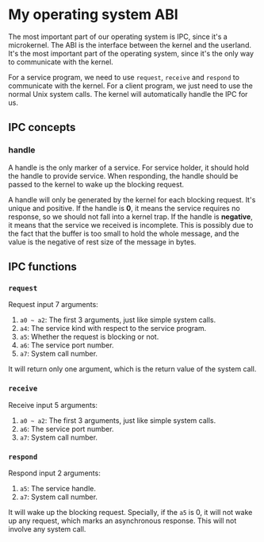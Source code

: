 # My operating system ABI

The most important part of our operating system is IPC, since it's a microkernel. The ABI is the interface between the kernel and the userland. It's the most important part of the operating system, since it's the only way to communicate with the kernel.

For a service program, we need to use `request`, `receive` and `respond` to communicate with the kernel. For a client program, we just need to use the normal Unix system calls. The kernel will automatically handle the IPC for us.

## IPC concepts

### handle

A handle is the only marker of a service. For service holder, it should hold the handle to provide service. When responding, the handle should be passed to the kernel to wake up the blocking request.

A handle will only be generated by the kernel for each blocking request. It's unique and positive. If the handle is **0**, it means the service requires no response, so we should not fall into a kernel trap. If the handle is **negative**, it means that the service we received is incomplete. This is possibly due to the fact that the buffer is too small to hold the whole message, and the value is the negative of rest size of the message in bytes.

## IPC functions

### `request`

Request input 7 arguments:

1. `a0 ~ a2`: The first 3 arguments, just like simple system calls.
2. `a4`: The service kind with respect to the service program.
3. `a5`: Whether the request is blocking or not.
4. `a6`: The service port number.
5. `a7`: System call number.

It will return only one argument, which is the return value of the system call.

### `receive`

Receive input 5 arguments:

1. `a0 ~ a2`: The first 3 arguments, just like simple system calls.
2. `a6`: The service port number.
3. `a7`: System call number.

### `respond`

Respond input 2 arguments:

1. `a5`: The service handle.
2. `a7`: System call number.

It will wake up the blocking request. Specially, if the `a5` is 0, it will not wake up any request, which marks an asynchronous response. This will not involve any system call.
